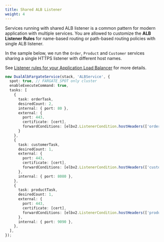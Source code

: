 ```yaml
---
title: Shared ALB Listener
weight: 4
---
```


Services running with shared ALB listener is a common pattern for modern application with multiple services. You are allowed to customize the **ALB Listener Rules** for name-based routing or path-based routing policies with single ALB listener.

In the sample below, we run the `Order`, `Product` and `Customer` services sharing a single HTTPS listener with different host names.

See [Listener rules for your Application Load Balancer](https://docs.aws.amazon.com/elasticloadbalancing/latest/application/listener-update-rules.html) for more details.


```ts
new DualAlbFargateService(stack, 'ALBService', {
  spot: true, // FARGATE_SPOT only cluster
  enableExecuteCommand: true,
  tasks: [
    {
      task: orderTask,
      desiredCount: 2,
      internal: { port: 80 },
      external: {
        port: 443,
        certificate: [cert],
        forwardConditions: [elbv2.ListenerCondition.hostHeaders(['order.example.com'])],
      }
    },
    {
      task: customerTask,
      desiredCount: 1,
      external: {
        port: 443,
        certificate: [cert],
        forwardConditions: [elbv2.ListenerCondition.hostHeaders(['customer.example.com'])],
      },
      internal: { port: 8080 },
    },
    {
      task: productTask,
      desiredCount: 1,
      external: {
        port: 443,
        certificate: [cert],
        forwardConditions: [elbv2.ListenerCondition.hostHeaders(['product.example.com'])],
      },
      internal: { port: 9090 },
    },
  ],
});
```
